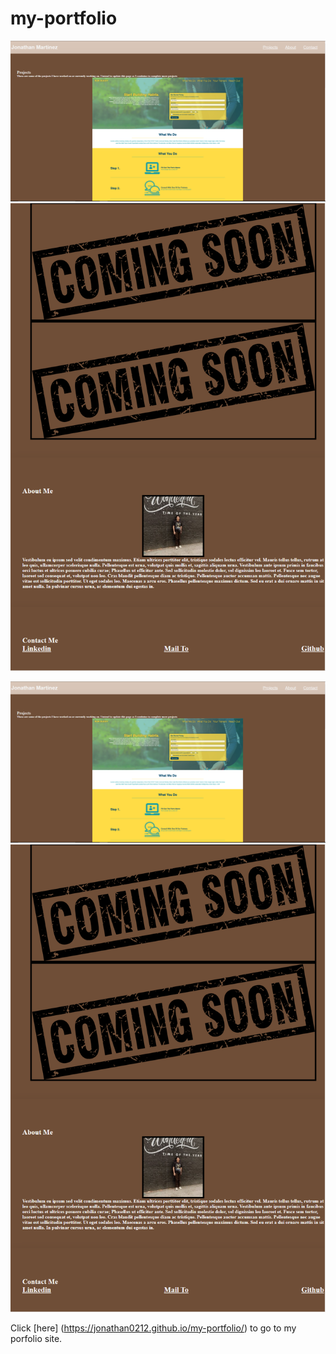 # my-portfolio

![Screenshot1](.\assets\images\Screenshot_2.png)
![Screenshot2](.\assets\images\Screenshot_3.png)

![Screenshot1](\assets\images\Screenshot_2.png)
![Screenshot2](\assets\images\Screenshot_3.png)

Click [here] (https://jonathan0212.github.io/my-portfolio/) to go to my porfolio site.

